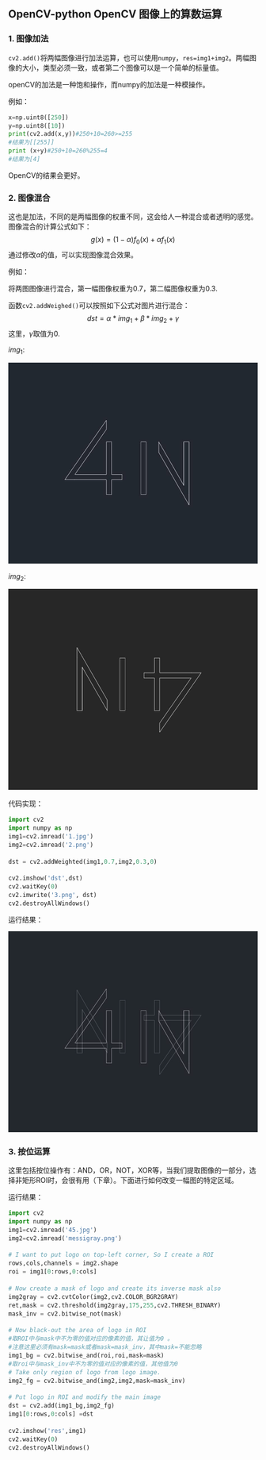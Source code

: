 ## OpenCV-python OpenCV 图像上的算数运算

### 1. 图像加法

`cv2.add()`将两幅图像进行加法运算，也可以使用`numpy`，`res=img1+img2`。两幅图像的大小，类型必须一致，或者第二个图像可以是一个简单的标量值。

openCV的加法是一种饱和操作，而numpy的加法是一种模操作。

例如：

```python
x=np.uint8([250])
y=np.uint8([10])
print(cv2.add(x,y))#250+10=260>=255
#结果为[[255]]
print (x+y)#250+10=260%255=4
#结果为[4]
```

OpenCV的结果会更好。

### 2. 图像混合

这也是加法，不同的是两幅图像的权重不同，这会给人一种混合或者透明的感觉。图像混合的计算公式如下：
$$
g(x)=(1-\alpha )f_0(x)+\alpha f_1(x)
$$
通过修改$\alpha$的值，可以实现图像混合效果。

例如：

将两图图像进行混合，第一幅图像权重为0.7，第二幅图像权重为0.3.

函数`cv2.addWeighed()`可以按照如下公式对图片进行混合：
$$
dst=\alpha*img_1 + \beta *img_2 + \gamma
$$
这里，$\gamma$取值为0.

$img_1$:

![1](1.jpg)

$img_2$:

![2](2.png)

代码实现：

```python
import cv2
import numpy as np
img1=cv2.imread('1.jpg')
img2=cv2.imread('2.png')

dst = cv2.addWeighted(img1,0.7,img2,0.3,0)

cv2.imshow('dst',dst)
cv2.waitKey(0)
cv2.imwrite('3.png', dst)
cv2.destroyAllWindows()
```

运行结果：

![3](3.png)

### 3. 按位运算

这里包括按位操作有：AND，OR，NOT，XOR等，当我们提取图像的一部分，选择非矩形ROI时，会很有用（下章）。下面进行如何改变一幅图的特定区域。

运行结果：

```python
import cv2
import numpy as np
img1=cv2.imread('45.jpg')
img2=cv2.imread('messigray.png')

# I want to put logo on top-left corner, So I create a ROI
rows,cols,channels = img2.shape
roi = img1[0:rows,0:cols]

# Now create a mask of logo and create its inverse mask also
img2gray = cv2.cvtColor(img2,cv2.COLOR_BGR2GRAY)
ret,mask = cv2.threshold(img2gray,175,255,cv2.THRESH_BINARY)
mask_inv = cv2.bitwise_not(mask)

# Now black-out the area of logo in ROI
#取ROI中与mask中不为零的值对应的像素的值，其让值为0 。
#注意这里必须有mask=mask或者mask=mask_inv，其中mask=不能忽略
img1_bg = cv2.bitwise_and(roi,roi,mask=mask)
#取roi中与mask_inv中不为零的值对应的像素的值，其他值为0
# Take only region of logo from logo image.
img2_fg = cv2.bitwise_and(img2,img2,mask=mask_inv)

# Put logo in ROI and modify the main image
dst = cv2.add(img1_bg,img2_fg)
img1[0:rows,0:cols] =dst

cv2.imshow('res',img1)
cv2.waitKey(0)
cv2.destroyAllWindows()
```



